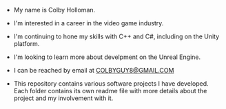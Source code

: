 - My name is Colby Holloman.
- I'm interested in a career in the video game industry.
- I'm continuing to hone my skills with C++ and C#, including on the Unity platform.
- I'm looking to learn more about develpment on the Unreal Engine.
- I can be reached by email at COLBYGUY8@GMAIL.COM

- This repository contains various software projects I have developed. Each folder contains its own readme file with more details about the project and my involvement with it.
